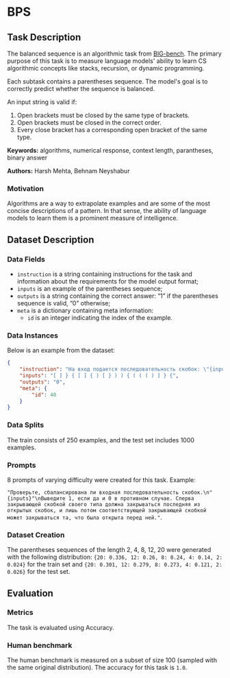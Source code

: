 # **BPS**

## Task Description

The balanced sequence is an algorithmic task from [BIG-bench](https://github.com/google/BIG-bench/tree/main/bigbench/benchmark_tasks/cs_algorithms/valid_parentheses). The primary purpose of this task is to measure language models' ability to learn CS algorithmic concepts like stacks, recursion, or dynamic programming.

Each subtask contains a parentheses sequence. The model's goal is to correctly predict whether the sequence is balanced.

An input string is valid if:

1. Open brackets must be closed by the same type of brackets.
2. Open brackets must be closed in the correct order.
3. Every close bracket has a corresponding open bracket of the same type.

**Keywords:** algorithms, numerical response, context length, parantheses, binary answer

**Authors:** Harsh Mehta, Behnam Neyshabur

### Motivation

Algorithms are a way to extrapolate examples and are some of the most concise descriptions of a pattern. In that sense, the ability of language models to learn them is a prominent measure of intelligence.

## Dataset Description

### Data Fields

- `instruction` is a string containing instructions for the task and information about the requirements for the model output format;
- `inputs` is an example of the parentheses sequence;
- `outputs` is a string containing the correct answer: “1” if the parentheses sequence is valid, “0” otherwise;
- `meta` is a dictionary containing meta information:
    - `id` is an integer indicating the index of the example.

### Data Instances

Below is an example from the dataset:

```json
{
    "instruction": "На вход подается последовательность скобок: \"{inputs}\"\nНеобходимо ответить сбалансирована ли данная последовательность. Если последовательность сбалансирована - выведите 1, иначе 0",
    "inputs": "[ ] } { [ ] { ) [ } ) ) { ( ( ( ) ] } {",
    "outputs": "0",
    "meta": {
        "id": 40
    }
}
```

### Data Splits

The train consists of 250 examples, and the test set includes 1000 examples.

### Prompts

8 prompts of varying difficulty were created for this task. Example:

`"Проверьте, сбалансирована ли входная последовательность скобок.\n"{inputs}"\nВыведите 1, если да и 0 в противном случае. Сперва закрывающей скобкой своего типа должна закрываться последняя из открытых скобок, и лишь потом соответствующей закрывающей скобкой может закрываться та, что была открыта перед ней."`.

### Dataset Creation

The parentheses sequences of the length 2, 4, 8, 12, 20 were generated with the following distribution: `{20: 0.336, 12: 0.26, 8: 0.24, 4: 0.14, 2: 0.024}` for the train set and `{20: 0.301, 12: 0.279, 8: 0.273, 4: 0.121, 2: 0.026}` for the test set.

## Evaluation

### Metrics

The task is evaluated using Accuracy.

### Human benchmark

The human benchmark is measured on a subset of size 100 (sampled with the same original distribution). The accuracy for this task is `1.0`.
